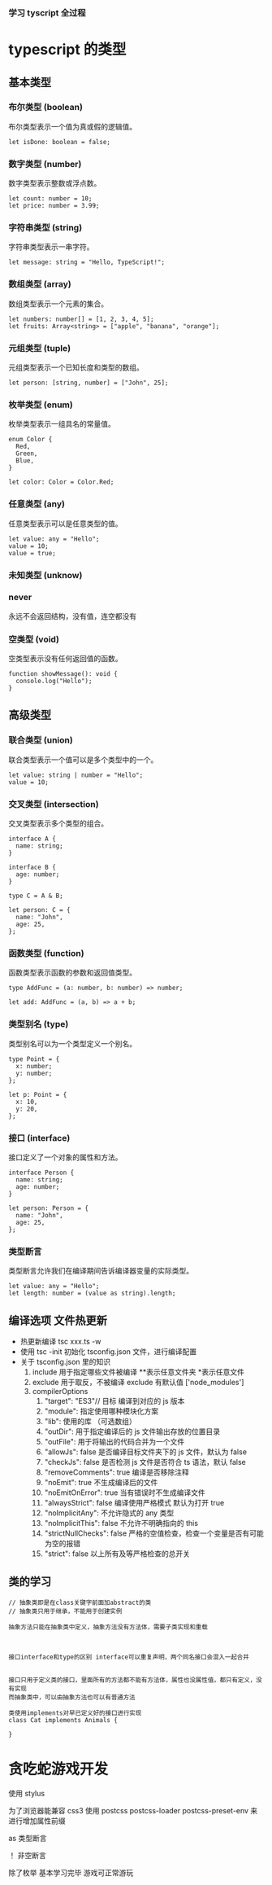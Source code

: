 ### 学习 tyscript 全过程

# typescript 的类型

## 基本类型

### 布尔类型 (boolean)

布尔类型表示一个值为真或假的逻辑值。

```
let isDone: boolean = false;
```

### 数字类型 (number)

数字类型表示整数或浮点数。

```
let count: number = 10;
let price: number = 3.99;
```

### 字符串类型 (string)

字符串类型表示一串字符。

```
let message: string = "Hello, TypeScript!";
```

### 数组类型 (array)

数组类型表示一个元素的集合。

```
let numbers: number[] = [1, 2, 3, 4, 5];
let fruits: Array<string> = ["apple", "banana", "orange"];
```

### 元组类型 (tuple)

元组类型表示一个已知长度和类型的数组。

```
let person: [string, number] = ["John", 25];
```

### 枚举类型 (enum)

枚举类型表示一组具名的常量值。

```
enum Color {
  Red,
  Green,
  Blue,
}

let color: Color = Color.Red;
```

### 任意类型 (any)

任意类型表示可以是任意类型的值。

```
let value: any = "Hello";
value = 10;
value = true;
```

### 未知类型 (unknow)

### never

永远不会返回结构，没有值，连空都没有

### 空类型 (void)

空类型表示没有任何返回值的函数。

```
function showMessage(): void {
  console.log("Hello");
}
```

## 高级类型

### 联合类型 (union)

联合类型表示一个值可以是多个类型中的一个。

```
let value: string | number = "Hello";
value = 10;
```

### 交叉类型 (intersection)

交叉类型表示多个类型的组合。

```
interface A {
  name: string;
}

interface B {
  age: number;
}

type C = A & B;

let person: C = {
  name: "John",
  age: 25,
};
```

### 函数类型 (function)

函数类型表示函数的参数和返回值类型。

```
type AddFunc = (a: number, b: number) => number;

let add: AddFunc = (a, b) => a + b;
```

### 类型别名 (type)

类型别名可以为一个类型定义一个别名。

```
type Point = {
  x: number;
  y: number;
};

let p: Point = {
  x: 10,
  y: 20,
};
```

### 接口 (interface)

接口定义了一个对象的属性和方法。

```
interface Person {
  name: string;
  age: number;
}

let person: Person = {
  name: "John",
  age: 25,
};
```

### 类型断言

类型断言允许我们在编译期间告诉编译器变量的实际类型。

```
let value: any = "Hello";
let length: number = (value as string).length;
```

## 编译选项 文件热更新

- 热更新编译 tsc xxx.ts -w
- 使用 tsc -init 初始化 tsconfig.json 文件，进行编译配置
- 关于 tsconfig.json 里的知识
  1. include 用于指定哪些文件被编译 \**表示任意文件夹 *表示任意文件
  2. exclude 用于取反，不被编译 exclude 有默认值 ['node_modules']
  3. compilerOptions
     1. "target": "ES3"// 目标 编译到对应的 js 版本
     2. "module": 指定使用哪种模块化方案
     3. "lib": 使用的库 （可选数组）
     4. "outDir": 用于指定编译后的 js 文件输出存放的位置目录
     5. "outFile": 用于将输出的代码合并为一个文件
     6. "allowJs": false 是否编译目标文件夹下的 js 文件，默认为 false
     7. "checkJs": false 是否检测 js 文件是否符合 ts 语法，默认 false
     8. "removeComments": true 编译是否移除注释
     9. "noEmit": true 不生成编译后的文件
     10. "noEmitOnError": true 当有错误时不生成编译文件
     11. "alwaysStrict": false 编译使用严格模式 默认为打开 true
     12. "noImplicitAny": 不允许隐式的 any 类型
     13. "noImplicitThis": false 不允许不明确指向的 this
     14. "strictNullChecks": false 严格的空值检查，检查一个变量是否有可能为空的报错
     15. "strict": false 以上所有及等严格检查的总开关

## 类的学习

    // 抽象类即是在class关键字前面加abstract的类
    // 抽象类只用于继承，不能用于创建实例

    抽象方法只能在抽象类中定义，抽象方法没有方法体，需要子类实现和重载



    接口interface和type的区别 interface可以重复声明，两个同名接口会混入一起合并


    接口只用于定义类的接口，里面所有的方法都不能有方法体，属性也没属性值，都只有定义，没有实现
    而抽象类中，可以由抽象方法也可以有普通方法

    类使用implements对早已定义好的接口进行实现
    class Cat implements Animals {

    }

# 贪吃蛇游戏开发

使用 stylus

为了浏览器能兼容 css3 使用 postcss postcss-loader postcss-preset-env 来进行增加属性前缀

as 类型断言

！ 非空断言

除了枚举 基本学习完毕 游戏可正常游玩
